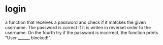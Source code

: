 # login

a function that receives a password and check if it matckes the given username. The password is correct if it is writen in reverset order to the username. On the fourth try if the password is incorrect, the function prints "User ______ blocked!".
